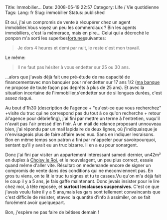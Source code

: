 Title: Immobilier...
Date: 2008-05-19 22:57
Category: Life / Vie quotidienne
Tags:
Lang: fr
Slug: immobilier
Status: published

Et oui, j'ai un compromis de vente à récupérer chez un agent immobilier.Vous voyez un peu les commerciaux ? Bin les agents immobiliers, c'est la mêmerace, mais en pire... Celui qui a décroché le ponpon m'a sorti les superbes[fortunes](\%22http://fr.wikipedia.org/wiki/Fortune_%28programme%29\%22)suivantes:

> Je dors 4 heures et demi par nuit, le reste c'est mon travail.

Le même:

> Il ne faut pas hésiter à vous endetter sur 25 ou 30 ans.

...alors que j'avais déjà fait une pré-étude de ma capacité de financementavec mon banquier pour m'endetter sur 17 ans 1/2 ([ma banque](\%22http://www.labanquepostale.fr/\%22) ne propose de toute façon pas deprêts à plus de 25 ans). Et avec la situation incertaine de l'immobilier,s'endetter sur de si longues durées, c'est assez risqué.

Au bout d'1h30 (description de l'agence + "qu'est-ce que vous recherchez" +visite du truc qui ne correspond pas du tout à ce qu'on recherche + retour àl'agence pour débriefing), j'ai fini par mettre un terme à l'entretien, vuqu'il n'avait pas l'air pressé d'en finir. À un mail de relance proposant unnouveau bien, j'ai répondu par un mail lapidaire de deux lignes, où j'indiquaisque je n'envisageais plus de faire affaire avec eux. Sans en indiquer lesraisons. Bon en même temps son patron a fini par m'appeler pour savoirpourquoi, sentant qu'il y avait eu un truc bizarre. Il en a eu pour sonargent.

Donc j'ai fini par visiter un appartement intéressant samedi dernier, un42m² en duplex à [Choisy le Roi](\%22http://fr.wikipedia.org/wiki/Choisy_le_Roi\%22), et le nouvelagent, un peu plus correct, essaie quand même d'aller vite. Résultat: on medemande encore de signer un compromis de vente dans des conditions qui ne meconviennent pas. En gros tu viens, on te lit le truc tu signes et tu te casses.Vu qu'on m'a déjà fait le coup il y a 5 ans, je fais gaffe maintenant. Donc jevais insister pour le lire chez moi, à tête reposée, et **surtout lesclauses suspensives**. C'est ce que j'avais voulu faire il y a 5 ans,mais les gars sont tellement convaincants que c'est difficile de résister, etavec la quantité d'info à assimiler, on se fait forcément avoir quelquepart.

Bon, j'espère ne pas faire de bêtises demain !

